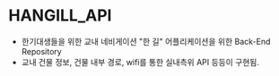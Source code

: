# HANGILL_API
- 한기대생들을 위한 교내 네비게이션 "한 길" 어플리케이션을 위한 Back-End Repository
- 교내 건물 정보, 건물 내부 경로, wifi를 통한 실내측위 API 등등이 구현됨.
